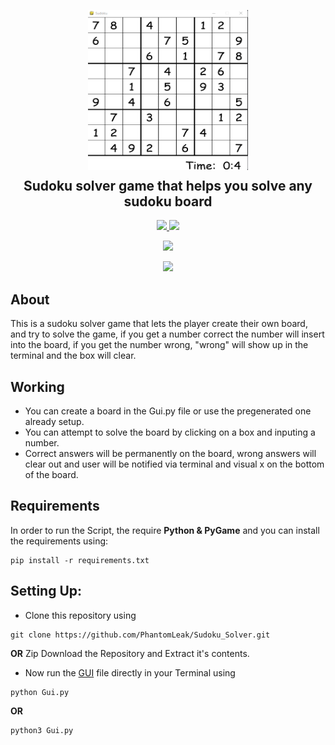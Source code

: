   <p align="center">
  <img src="https://github.com/PhantomLeak/Sudoku_Solver/blob/main/SudokuBoard.png" width="256" height="256">
  </p>
  <h2 align="center" style="margin-top: -4px !important;">Sudoku solver game that helps you solve any sudoku board</h2>
  <p align="center">
    <a href="https://github.com/dhhruv/Sudoku-Solver/blob/master/LICENSE">
      <img src="https://img.shields.io/badge/license-MIT-informational">
    </a>
    <a href="https://www.python.org/">
    	<img src="https://img.shields.io/badge/python-v3.8-informational">
    </a>
  </p>
</p>
<p align="center">
	<img src="http://ForTheBadge.com/images/badges/made-with-python.svg">
</p>
<p align="center">   
	<a href="https://www.techwithtim.net/tutorials/python-programming/sudoku-solver-backtracking/">
    	<img src="https://img.shields.io/badge/-TechWithTim-white">
    </a>
</p>

## About
This is a sudoku solver game that lets the player create their own board, and try to solve the game, if you get a number correct the number will insert into the board, if you get the number wrong, "wrong" will show up in the terminal and the box will clear.

## Working
- You can create a board in the Gui.py file or use the pregenerated one already setup. 
- You can attempt to solve the board by clicking on a box and inputing a number.
- Correct answers will be permanently on the board, wrong answers will clear out and user will be notified via terminal and visual x on the bottom of the board.


## Requirements
In order to run the Script, the require **Python & PyGame** and you can install the requirements using:
```
pip install -r requirements.txt
```

## Setting Up:
-	Clone this repository using
```
git clone https://github.com/PhantomLeak/Sudoku_Solver.git
```
**OR**
Zip Download the Repository and Extract it's contents.
-	Now run the [GUI](https://github.com/PhantomLeak/Sudoku_Solver/blob/main/Gui.py) file directly in your Terminal using
```
python Gui.py
```
**OR**
```
python3 Gui.py
